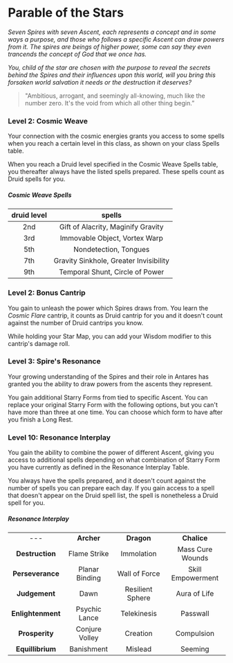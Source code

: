 # Parable of the Stars

*Seven Spires with seven Ascent, each represents a concept and in some ways a purpose, and those who follows a specific Ascent can draw powers from it. The spires are beings of higher power, some can say they even trancends the concept of God that we once has.* 

*You, child of the star are chosen with the purpose to reveal the secrets behind the Spires and their influences upon this world, will you bring this forsaken world salvation it needs or the destruction it deserves?*

> "Ambitious, arrogant, and seemingly all-knowing, much like the number zero. It's the void from which all other thing begin.”

### Level 2: Cosmic Weave

Your connection with the cosmic energies grants you access to some spells when you reach a certain level in this class, as shown on your class Spells table.

When you reach a Druid level specified in the Cosmic Weave Spells table, you thereafter always have the listed spells prepared. These spells count as Druid spells for you.

##### Cosmic Weave Spells

| druid level | spells |
| :-: | :-: |
| 2nd | Gift of Alacrity, Maginify Gravity |
| 3rd | Immovable Object, Vortex Warp |
| 5th | Nondetection, Tongues |
| 7th | Gravity Sinkhole, Greater Invisibility |
| 9th | Temporal Shunt, Circle of Power |

### Level 2: Bonus Cantrip

You gain to unleash the power which Spires draws from. You learn the *Cosmic Flare* cantrip, it counts as Druid cantrip for you and it doesn't count against the number of Druid cantrips you know.

While holding your Star Map, you can add your Wisdom modifier to this cantrip's damage roll.

### Level 3: Spire's Resonance

Your growing understanding of the Spires and their role in Antares has granted you the ability to draw powers from the ascents they represent.

You gain additional Starry Forms from tied to specific Ascent. You can replace your original Starry Form with the following options, but you can't have more than three at one time. You can choose which form to have after you finish a Long Rest.

### Level 10: Resonance Interplay

You gain the ability to combine the power of different Ascent, giving you access to additional spells depending on what combination of Starry Form you have currently as defined in the Resonance Interplay Table.

You always have the spells prepared, and it doesn't count against the number of spells you can prepare each day. If you gain access to a spell that doesn't appear on the Druid spell list, the spell is nonetheless a Druid spell for you.

##### Resonance Interplay

|  |  |  |  |
|:---:|:---:|:---:|:---:|
| --- | **Archer** | **Dragon** | **Chalice** |
| **Destruction** | Flame Strike | Immolation | Mass Cure Wounds |
| **Perseverance** | Planar Binding | Wall of Force | Skill Empowerment |
| **Judgement** | Dawn | Resilient Sphere | Aura of Life |
| **Enlightenment** | Psychic Lance | Telekinesis | Passwall |
| **Prosperity** | Conjure Volley | Creation | Compulsion |
| **Equillibrium** | Banishment | Mislead | Seeming |